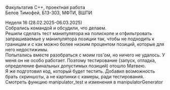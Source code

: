 Факультатив C++, проектная работа \
Белов Тимофей, Б13-303, МФТИ, ВШПИ

Неделя 16 (28.02.2025-06.03.2025) \
Собрались командой и обсудили, что делаем. \
Решили сделать тест манипулятора на полископе и отфильтровать запрашиваемые у манипулятора позиции так, чтобы не подходить к границам и с как можно более низким процентом позиций, которые для него недостижимы. \
Попытались вместе разобраться с моим ros'ом, но ничего не удалось. У меня он не особо работает. Поэтому тестирование (запуск, отладка, определение финальных допустимых позиций) отошло Матвею. \
Я же подготовил код, который будет тестить. Добавил возможность брать скриншоты, а не картинки с камеры, ради тестирования. \
Смотреть функцию manipulator_test и изменения в manipulatorGenerator